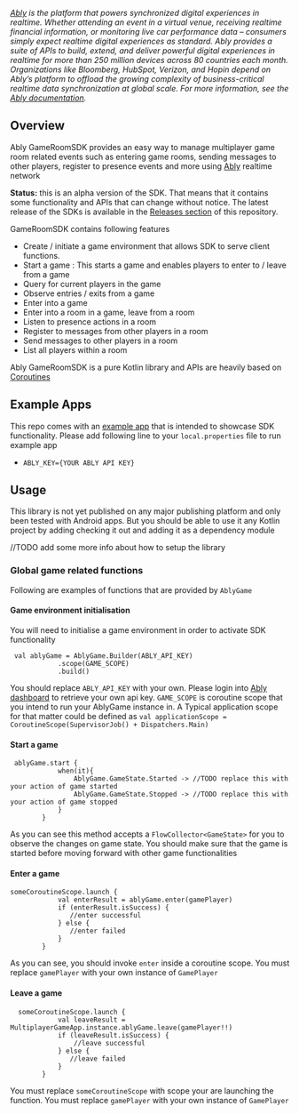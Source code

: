 _[Ably](https://ably.com) is the platform that powers synchronized digital experiences in realtime. Whether attending an event in a virtual venue, receiving realtime financial information, or monitoring live car performance data – consumers simply expect realtime digital experiences as standard. Ably provides a suite of APIs to build, extend, and deliver powerful digital experiences in realtime for more than 250 million devices across 80 countries each month. Organizations like Bloomberg, HubSpot, Verizon, and Hopin depend on Ably’s platform to offload the growing complexity of business-critical realtime data synchronization at global scale. For more information, see the [Ably documentation](https://ably.com/documentation)._

## Overview

Ably GameRoomSDK provides an easy way to manage multiplayer game room related events such as entering game rooms,
sending messages to other players, register to presence events and more using  [Ably](https://ably.com/) realtime network

**Status:** this is an alpha version of the SDK. That means that it contains some functionality and APIs that can
change without notice.  The latest release of the SDKs is available in the [Releases section](https://github.com/ably/ably-asset-tracking-android/releases) of this repository.

GameRoomSDK contains following features
* Create / initiate a game environment that allows SDK to serve client functions.
* Start a game : This starts a game and enables players to enter to / leave from a game
* Query for current players in the game
* Observe entries / exits from a game
* Enter into a game
* Enter into a room in a game,  leave from a room
* Listen to presence actions in a room
* Register to messages from other players in a room
* Send messages to other players in a room
* List all players within a room

Ably GameRoomSDK is a pure Kotlin library and APIs are heavily based on [Coroutines](https://kotlinlang.org/docs/coroutines-overview.html)

## Example Apps

This repo comes with an [example app](app/) that is intended to showcase SDK functionality.
Please add following line to your ```local.properties``` file to run example app

- ```ABLY_KEY={YOUR ABLY API KEY}```

## Usage

This library is not yet published on any major publishing platform and only been tested with Android apps. But you
should be able to use it any Kotlin project by adding checking it out and adding it as a dependency module

//TODO add some more info about how to setup the library

 ### Global game related functions

 Following are examples of functions that are provided by ```AblyGame```

#### Game environment initialisation
You will need to initialise a game environment in order to activate SDK functionality

```kotlinlang
 val ablyGame = AblyGame.Builder(ABLY_API_KEY)
            .scope(GAME_SCOPE)
            .build()

```
You should replace ```ABLY_API_KEY``` with your own. Please login into [Ably dashboard](https://ably.com/login) to retrieve
 your own api key.
 ```GAME_SCOPE``` is coroutine scope that you intend to run your AblyGame instance in. A Typical application scope
 for that matter could be defined as
 ```val applicationScope = CoroutineScope(SupervisorJob() + Dispatchers.Main)```


 #### Start a game

```kotlinlang
 ablyGame.start {
            when(it){
                AblyGame.GameState.Started -> //TODO replace this with your action of game started
                AblyGame.GameState.Stopped -> //TODO replace this with your action of game stopped
            }
        }
```
As you can see this method accepts a ```FlowCollector<GameState>``` for you to observe the changes on game state. You
should make sure that the game is started before moving forward with other game functionalities

#### Enter a game

```
someCoroutineScope.launch {
            val enterResult = ablyGame.enter(gamePlayer)
            if (enterResult.isSuccess) {
               //enter successful
            } else {
               //enter failed
            }
        }
```
As you can see, you should invoke ```enter``` inside a coroutine scope.
You must replace ```gamePlayer``` with your own instance of ```GamePlayer```

#### Leave a game

```kotlinlang
  someCoroutineScope.launch {
            val leaveResult = MultiplayerGameApp.instance.ablyGame.leave(gamePlayer!!)
            if (leaveResult.isSuccess) {
                //leave successful
            } else {
               //leave failed
            }
        }
```
You must replace ```someCoroutineScope``` with scope your are launching the function.
You must replace ```gamePlayer``` with your own instance of ```GamePlayer```